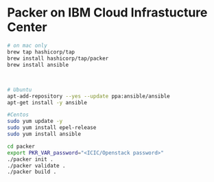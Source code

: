 # Packer on IBM Cloud Infrastucture Center

```zsh
# on mac only
brew tap hashicorp/tap
brew install hashicorp/tap/packer
brew install ansible
```

##
```zsh

# Ubuntu
apt-add-repository --yes --update ppa:ansible/ansible
apt-get install -y ansible

#Centos
sudo yum update -y
sudo yum install epel-release
sudo yum install ansible
```


```zsh
cd packer
export PKR_VAR_password="<ICIC/Openstack password>"
./packer init .
./packer validate .
./packer build .
```
